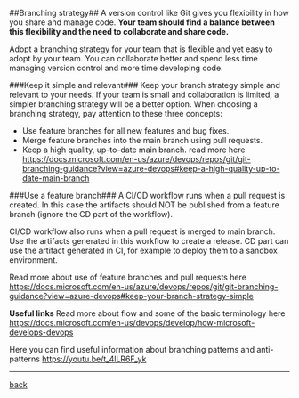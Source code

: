 ##Branching strategy##
A version control like Git gives you flexibility in how you share and manage code. **Your team should find a balance between this flexibility and the need to collaborate and share code.**

Adopt a branching strategy for your team that is flexible and yet easy to adopt by your team. You can collaborate better and spend less time managing version control and more time developing code.

###Keep it simple and relevant###
Keep your branch strategy simple and relevant to your needs. If your team is small and collaboration is limited, a simpler branching strategy will be a better option. When choosing a branching strategy, pay attention to these three concepts:

- Use feature branches for all new features and bug fixes. 
- Merge feature branches into the main branch using pull requests.
- Keep a high quality, up-to-date main branch. 
    read more here https://docs.microsoft.com/en-us/azure/devops/repos/git/git-branching-guidance?view=azure-devops#keep-a-high-quality-up-to-date-main-branch

###Use a feature branch###
A CI/CD workflow runs when a pull request is created. In this case the artifacts should NOT be published from a feature branch (ignore the CD part of the workflow).

CI/CD workflow also runs when a pull request is merged to main branch. Use the artifacts generated in this workflow to create a release. CD part can use the artifact generated in CI, for example to deploy them to a sandbox environment.

Read more about use of feature branches and pull requests here https://docs.microsoft.com/en-us/azure/devops/repos/git/git-branching-guidance?view=azure-devops#keep-your-branch-strategy-simple

**Useful links**
Read more about flow and some of the basic terminology here https://docs.microsoft.com/en-us/devops/develop/how-microsoft-develops-devops

Here you can find useful information about branching patterns and anti-patterns https://youtu.be/t_4lLR6F_yk


---
[back](/README.md)
